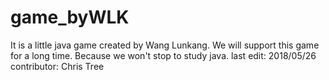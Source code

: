 # game_byWLK
It is a little java game created by Wang Lunkang. 
We will support this game for a long time. Because we won't stop to study java.
last edit: 2018/05/26
contributor: Chris Tree
